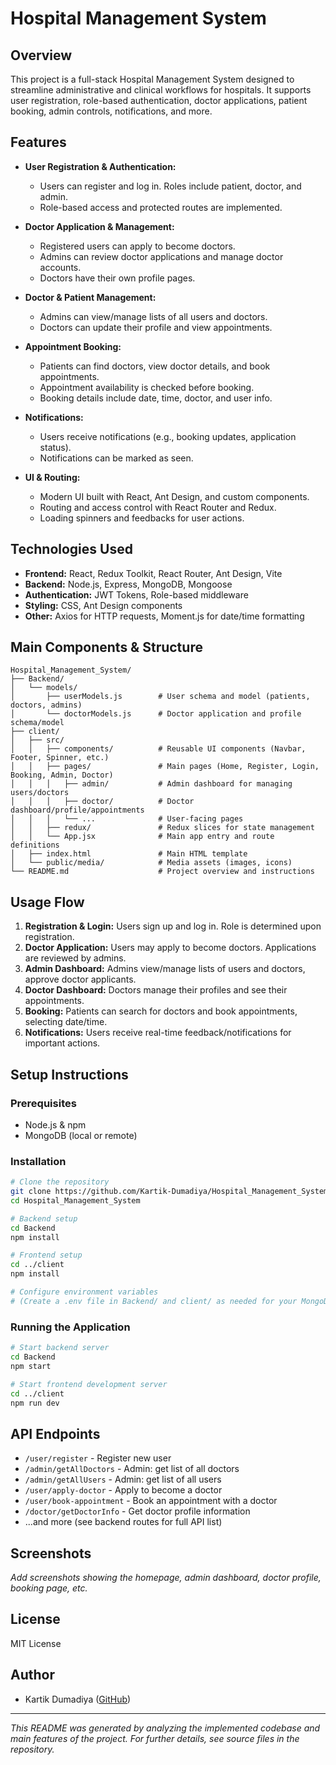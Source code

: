 # Hospital Management System

## Overview

This project is a full-stack Hospital Management System designed to streamline administrative and clinical workflows for hospitals. It supports user registration, role-based authentication, doctor applications, patient booking, admin controls, notifications, and more.

## Features

- **User Registration & Authentication:** 
  - Users can register and log in. Roles include patient, doctor, and admin.
  - Role-based access and protected routes are implemented.

- **Doctor Application & Management:** 
  - Registered users can apply to become doctors.
  - Admins can review doctor applications and manage doctor accounts.
  - Doctors have their own profile pages.

- **Doctor & Patient Management:**
  - Admins can view/manage lists of all users and doctors.
  - Doctors can update their profile and view appointments.

- **Appointment Booking:** 
  - Patients can find doctors, view doctor details, and book appointments.
  - Appointment availability is checked before booking.
  - Booking details include date, time, doctor, and user info.

- **Notifications:**
  - Users receive notifications (e.g., booking updates, application status).
  - Notifications can be marked as seen.

- **UI & Routing:**
  - Modern UI built with React, Ant Design, and custom components.
  - Routing and access control with React Router and Redux.
  - Loading spinners and feedbacks for user actions.

## Technologies Used

- **Frontend:** React, Redux Toolkit, React Router, Ant Design, Vite
- **Backend:** Node.js, Express, MongoDB, Mongoose
- **Authentication:** JWT Tokens, Role-based middleware
- **Styling:** CSS, Ant Design components
- **Other:** Axios for HTTP requests, Moment.js for date/time formatting

## Main Components & Structure

```
Hospital_Management_System/
├── Backend/
│   └── models/
│       ├── userModels.js        # User schema and model (patients, doctors, admins)
│       └── doctorModels.js      # Doctor application and profile schema/model
├── client/
│   ├── src/
│   │   ├── components/          # Reusable UI components (Navbar, Footer, Spinner, etc.)
│   │   ├── pages/               # Main pages (Home, Register, Login, Booking, Admin, Doctor)
│   │   │   ├── admin/           # Admin dashboard for managing users/doctors
│   │   │   ├── doctor/          # Doctor dashboard/profile/appointments
│   │   │   └── ...              # User-facing pages
│   │   ├── redux/               # Redux slices for state management
│   │   └── App.jsx              # Main app entry and route definitions
│   ├── index.html               # Main HTML template
│   └── public/media/            # Media assets (images, icons)
└── README.md                    # Project overview and instructions
```

## Usage Flow

1. **Registration & Login:** Users sign up and log in. Role is determined upon registration.
2. **Doctor Application:** Users may apply to become doctors. Applications are reviewed by admins.
3. **Admin Dashboard:** Admins view/manage lists of users and doctors, approve doctor applicants.
4. **Doctor Dashboard:** Doctors manage their profiles and see their appointments.
5. **Booking:** Patients can search for doctors and book appointments, selecting date/time.
6. **Notifications:** Users receive real-time feedback/notifications for important actions.

## Setup Instructions

### Prerequisites

- Node.js & npm
- MongoDB (local or remote)

### Installation

```bash
# Clone the repository
git clone https://github.com/Kartik-Dumadiya/Hospital_Management_System.git
cd Hospital_Management_System

# Backend setup
cd Backend
npm install

# Frontend setup
cd ../client
npm install

# Configure environment variables
# (Create a .env file in Backend/ and client/ as needed for your MongoDB URI, JWT secret, API URLs, etc.)
```

### Running the Application

```bash
# Start backend server
cd Backend
npm start

# Start frontend development server
cd ../client
npm run dev
```

## API Endpoints

- `/user/register` - Register new user
- `/admin/getAllDoctors` - Admin: get list of all doctors
- `/admin/getAllUsers` - Admin: get list of all users
- `/user/apply-doctor` - Apply to become a doctor
- `/user/book-appointment` - Book an appointment with a doctor
- `/doctor/getDoctorInfo` - Get doctor profile information
- ...and more (see backend routes for full API list)

## Screenshots

_Add screenshots showing the homepage, admin dashboard, doctor profile, booking page, etc._

## License

MIT License

## Author

- Kartik Dumadiya ([GitHub](https://github.com/Kartik-Dumadiya))

---

_This README was generated by analyzing the implemented codebase and main features of the project. For further details, see source files in the repository._
